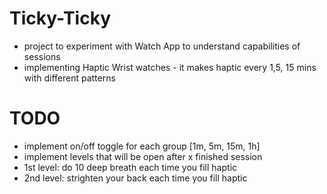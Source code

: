 # Ticky-Ticky

* project to experiment with Watch App to understand capabilities of sessions
* implementing Haptic Wrist watches - it makes haptic every 1,5, 15 mins with different patterns

# TODO

* implement on/off toggle for each group [1m, 5m, 15m, 1h]
* implement levels that will be open after x finished session
* 1st level: do 10 deep breath each time you fill haptic
* 2nd level: strighten your back each time you fill haptic
